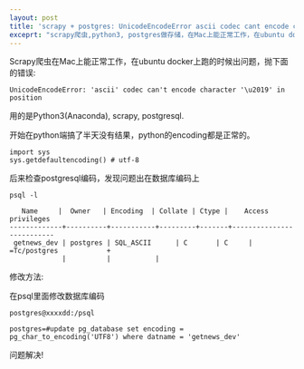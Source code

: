 ```yaml
---
layout: post
title: 'scrapy + postgres: UnicodeEncodeError ascii codec cant encode character \u2019'
exceprt: "scrapy爬虫,python3, postgres做存储，在Mac上能正常工作，在ubuntu docker上抛错: UnicodeEncodeError: 'ascii' codec can't encode character '\u2019' in position"
---
```


Scrapy爬虫在Mac上能正常工作，在ubuntu docker上跑的时候出问题，抛下面的错误:

~~~
UnicodeEncodeError: 'ascii' codec can't encode character '\u2019' in position
~~~

用的是Python3(Anaconda), scrapy, postgresql.


开始在python端搞了半天没有结果，python的encoding都是正常的。

~~~
import sys
sys.getdefaultencoding() # utf-8
~~~


后来检查postgresql编码，发现问题出在数据库编码上

~~~
psql -l

   Name     |  Owner   | Encoding  | Collate | Ctype |    Access privileges
-------------+----------+-----------+---------+-------+--------------------------
 getnews_dev | postgres | SQL_ASCII      | C       | C     | =Tc/postgres            +
             |          |           |         
~~~


修改方法:

在psql里面修改数据库编码

~~~
postgres@xxxxdd:/psql

postgres=#update pg_database set encoding = pg_char_to_encoding('UTF8') where datname = 'getnews_dev'
~~~

问题解决!
